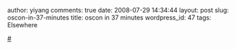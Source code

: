 author: yiyang
comments: true
date: 2008-07-29 14:34:44
layout: post
slug: oscon-in-37-minutes
title: oscon in 37 minutes
wordpress_id: 47
tags: Elsewhere

[#](http://www.railsenvy.com/2008/7/29/oscon-videos)
